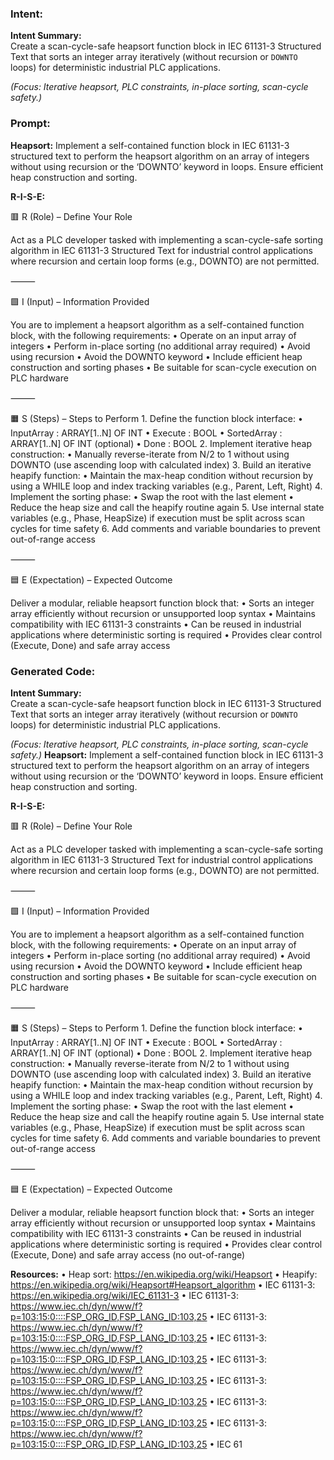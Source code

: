 ### Intent:
**Intent Summary:**  
Create a scan-cycle-safe heapsort function block in IEC 61131-3 Structured Text that sorts an integer array iteratively (without recursion or `DOWNTO` loops) for deterministic industrial PLC applications.  

*(Focus: Iterative heapsort, PLC constraints, in-place sorting, scan-cycle safety.)*

### Prompt:
**Heapsort:**
Implement a self-contained function block in IEC 61131-3 structured text to perform the heapsort algorithm on an array of integers without using recursion or the ‘DOWNTO’ keyword in loops. Ensure efficient heap construction and sorting.

**R-I-S-E:**

🟥 R (Role) – Define Your Role

Act as a PLC developer tasked with implementing a scan-cycle-safe sorting algorithm in IEC 61131-3 Structured Text for industrial control applications where recursion and certain loop forms (e.g., DOWNTO) are not permitted.

⸻

🟩 I (Input) – Information Provided

You are to implement a heapsort algorithm as a self-contained function block, with the following requirements:
	•	Operate on an input array of integers
	•	Perform in-place sorting (no additional array required)
	•	Avoid using recursion
	•	Avoid the DOWNTO keyword
	•	Include efficient heap construction and sorting phases
	•	Be suitable for scan-cycle execution on PLC hardware

⸻

🟧 S (Steps) – Steps to Perform
	1.	Define the function block interface:
	•	InputArray : ARRAY[1..N] OF INT
	•	Execute : BOOL
	•	SortedArray : ARRAY[1..N] OF INT (optional)
	•	Done : BOOL
	2.	Implement iterative heap construction:
	•	Manually reverse-iterate from N/2 to 1 without using DOWNTO (use ascending loop with calculated index)
	3.	Build an iterative heapify function:
	•	Maintain the max-heap condition without recursion by using a WHILE loop and index tracking variables (e.g., Parent, Left, Right)
	4.	Implement the sorting phase:
	•	Swap the root with the last element
	•	Reduce the heap size and call the heapify routine again
	5.	Use internal state variables (e.g., Phase, HeapSize) if execution must be split across scan cycles for time safety
	6.	Add comments and variable boundaries to prevent out-of-range access

⸻

🟦 E (Expectation) – Expected Outcome

Deliver a modular, reliable heapsort function block that:
	•	Sorts an integer array efficiently without recursion or unsupported loop syntax
	•	Maintains compatibility with IEC 61131-3 constraints
	•	Can be reused in industrial applications where deterministic sorting is required
	•	Provides clear control (Execute, Done) and safe array access

### Generated Code:
**Intent Summary:**  
Create a scan-cycle-safe heapsort function block in IEC 61131-3 Structured Text that sorts an integer array iteratively (without recursion or `DOWNTO` loops) for deterministic industrial PLC applications.  

*(Focus: Iterative heapsort, PLC constraints, in-place sorting, scan-cycle safety.)*
**Heapsort:**
Implement a self-contained function block in IEC 61131-3 structured text to perform the heapsort algorithm on an array of integers without using recursion or the ‘DOWNTO’ keyword in loops. Ensure efficient heap construction and sorting.

**R-I-S-E:**

🟥 R (Role) – Define Your Role

Act as a PLC developer tasked with implementing a scan-cycle-safe sorting algorithm in IEC 61131-3 Structured Text for industrial control applications where recursion and certain loop forms (e.g., DOWNTO) are not permitted.

⸻

🟩 I (Input) – Information Provided

You are to implement a heapsort algorithm as a self-contained function block, with the following requirements:
	•	Operate on an input array of integers
	•	Perform in-place sorting (no additional array required)
	•	Avoid using recursion
	•	Avoid the DOWNTO keyword
	•	Include efficient heap construction and sorting phases
	•	Be suitable for scan-cycle execution on PLC hardware

⸻

🟧 S (Steps) – Steps to Perform
	1.	Define the function block interface:
	•	InputArray : ARRAY[1..N] OF INT
	•	Execute : BOOL
	•	SortedArray : ARRAY[1..N] OF INT (optional)
	•	Done : BOOL
	2.	Implement iterative heap construction:
	•	Manually reverse-iterate from N/2 to 1 without using DOWNTO (use ascending loop with calculated index)
	3.	Build an iterative heapify function:
	•	Maintain the max-heap condition without recursion by using a WHILE loop and index tracking variables (e.g., Parent, Left, Right)
	4.	Implement the sorting phase:
	•	Swap the root with the last element
	•	Reduce the heap size and call the heapify routine again
	5.	Use internal state variables (e.g., Phase, HeapSize) if execution must be split across scan cycles for time safety
	6.	Add comments and variable boundaries to prevent out-of-range access

⸻

🟦 E (Expectation) – Expected Outcome

Deliver a modular, reliable heapsort function block that:
	•	Sorts an integer array efficiently without recursion or unsupported loop syntax
	•	Maintains compatibility with IEC 61131-3 constraints
	•	Can be reused in industrial applications where deterministic sorting is required
	•	Provides clear control (Execute, Done) and safe array access (no out-of-range)

**Resources:**
	•	Heap sort: https://en.wikipedia.org/wiki/Heapsort
	•	Heapify: https://en.wikipedia.org/wiki/Heapsort#Heapsort_algorithm
	•	IEC 61131-3: https://en.wikipedia.org/wiki/IEC_61131-3
	•	IEC 61131-3: https://www.iec.ch/dyn/www/f?p=103:15:0::::FSP_ORG_ID,FSP_LANG_ID:103,25
	•	IEC 61131-3: https://www.iec.ch/dyn/www/f?p=103:15:0::::FSP_ORG_ID,FSP_LANG_ID:103,25
	•	IEC 61131-3: https://www.iec.ch/dyn/www/f?p=103:15:0::::FSP_ORG_ID,FSP_LANG_ID:103,25
	•	IEC 61131-3: https://www.iec.ch/dyn/www/f?p=103:15:0::::FSP_ORG_ID,FSP_LANG_ID:103,25
	•	IEC 61131-3: https://www.iec.ch/dyn/www/f?p=103:15:0::::FSP_ORG_ID,FSP_LANG_ID:103,25
	•	IEC 61131-3: https://www.iec.ch/dyn/www/f?p=103:15:0::::FSP_ORG_ID,FSP_LANG_ID:103,25
	•	IEC 61131-3: https://www.iec.ch/dyn/www/f?p=103:15:0::::FSP_ORG_ID,FSP_LANG_ID:103,25
	•	IEC 61
